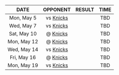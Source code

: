 |    DATE     |         OPPONENT         |  RESULT  |  TIME  |
|:-----------:|:------------------------:|:--------:|:------:|
| Mon, May 5  | vs [Knicks](/r/NYKnicks) |          |  TBD   |
| Wed, May 7  | vs [Knicks](/r/NYKnicks) |          |  TBD   |
| Sat, May 10 | @ [Knicks](/r/NYKnicks)  |          |  TBD   |
| Mon, May 12 | @ [Knicks](/r/NYKnicks)  |          |  TBD   |
| Wed, May 14 | vs [Knicks](/r/NYKnicks) |          |  TBD   |
| Fri, May 16 | @ [Knicks](/r/NYKnicks)  |          |  TBD   |
| Mon, May 19 | vs [Knicks](/r/NYKnicks) |          |  TBD   |